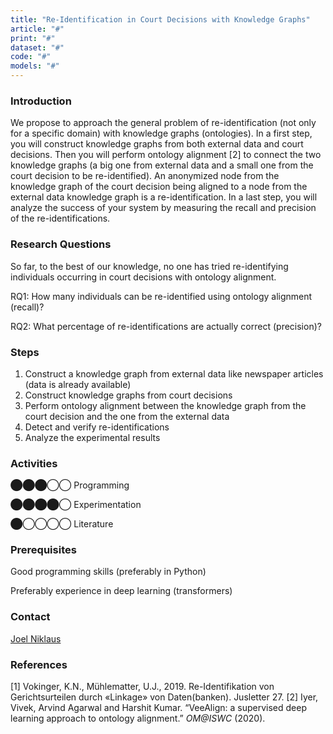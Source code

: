 ```yaml
---
title: "Re-Identification in Court Decisions with Knowledge Graphs"
article: "#"
print: "#"
dataset: "#"
code: "#"
models: "#"
---
```


### Introduction

We propose to approach the general problem of re-identification (not only for a specific domain) with knowledge graphs (ontologies). In a first step, you will construct knowledge graphs from both external data and court decisions. Then you will perform ontology alignment \[2\] to connect the two knowledge graphs (a big one from external data and a small one from the court decision to be re-identified). An anonymized node from the knowledge graph of the court decision being aligned to a node from the external data knowledge graph is a re-identification. In a last step, you will analyze the success of your system by measuring the recall and precision of the re-identifications.

### Research Questions

So far, to the best of our knowledge, no one has tried re-identifying individuals occurring in court decisions with ontology alignment.

RQ1: How many individuals can be re-identified using ontology alignment (recall)?

RQ2: What percentage of re-identifications are actually correct (precision)?

### Steps

1.  Construct a knowledge graph from external data like newspaper articles (data is already available)
2.  Construct knowledge graphs from court decisions
3.  Perform ontology alignment between the knowledge graph from the court decision and the one from the external data
4.  Detect and verify re-identifications
5.  Analyze the experimental results

### Activities

⬤⬤⬤◯◯ Programming

⬤⬤⬤⬤◯ Experimentation

⬤◯◯◯◯ Literature

### Prerequisites

Good programming skills (preferably in Python)

Preferably experience in deep learning (transformers)

### Contact

[Joel Niklaus](https://www.digitale-nachhaltigkeit.unibe.ch/about_us/persons/niklaus_joel/index_eng.html)

### References

\[1\] Vokinger, K.N., Mühlematter, U.J., 2019. Re-Identifikation von Gerichtsurteilen durch «Linkage» von Daten(banken). Jusletter 27.
\[2\] Iyer, Vivek, Arvind Agarwal and Harshit Kumar. “VeeAlign: a supervised deep learning approach to ontology alignment.” _OM@ISWC_ (2020).